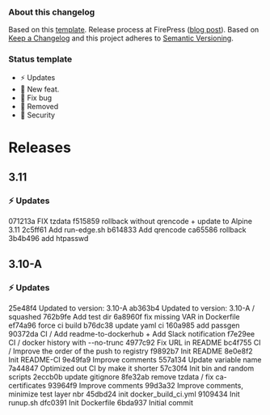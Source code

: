 ### About this changelog

Based on this [template](https://gist.github.com/pascalandy/af709db02d3fe132a3e6f1c11b934fe4). Release process at FirePress ([blog post](https://firepress.org/en/software-and-ghost-updates/)). Based on [Keep a Changelog](https://keepachangelog.com/en/1.0.0/) and this project adheres to [Semantic Versioning](https://semver.org/spec/v2.0.0.html).

### Status template

- ⚡️ Updates
- 🚀 New feat.
- 🐛 Fix bug
- 🛑 Removed
- 🔑 Security

# Releases

## 3.11
### ⚡️ Updates
071213a FIX tzdata
f515859 rollback without qrencode + update to Alpine 3.11
2c5ff61 Add run-edge.sh
b614833 Add qrencode
ca65586 rollback
3b4b496 add htpasswd

## 3.10-A
### ⚡️ Updates
25e48f4 Updated to version: 3.10-A
ab363b4 Updated to version: 3.10-A / squashed
762b9fe Add test dir
6a8960f fix missing VAR in Dockerfile
ef74a96 force ci build
b76dc38 update yaml ci
160a985 add passgen
90372da CI / Add readme-to-dockerhub + Add Slack notification
f7e29ee CI / docker history with --no-trunc
4977c92 Fix URL in README
bc4f755 CI / Improve the order of the push to registry
f9892b7 Init README
8e0e8f2 Init README-CI
9e49fa9 Improve comments
557a134 Update variable name
7a44847 Optimized out CI by make it shorter
57c30f4 Init bin and random scripts
2eccb0b update gitignore
8fe32ab remove tzdata / fix ca-certificates
93964f9 Improve comments
99d3a32 Improve comments, minimize test layer nbr
45dbd24 init docker_build_ci.yml
9109434 Init runup.sh
dfc0391 Init Dockerfile
6bda937 Initial commit

